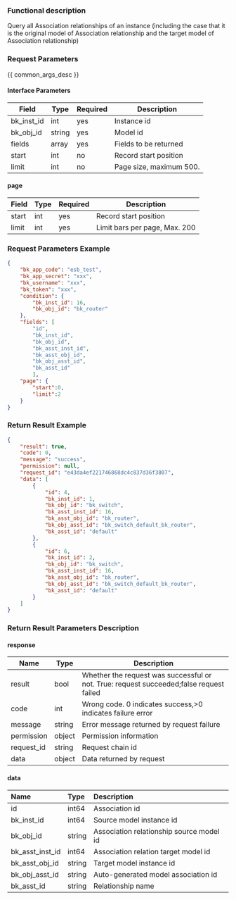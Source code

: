 ### Functional description

 Query all Association relationships of an instance (including the case that it is the original model of Association relationship and the target model of Association relationship)

### Request Parameters

{{ common_args_desc }}

#### Interface Parameters

| Field       | Type   | Required| Description                  |
| ---------- | ------ | ---- | --------------------- |
| bk_inst_id | int    | yes | Instance id                |
| bk_obj_id  | string |yes   | Model id                |
| fields     |  array  |yes   | Fields to be returned        |
| start      |  int    | no   | Record start position          |
| limit      |  int    | no   | Page size, maximum 500. |

#### page

| Field      | Type      | Required   | Description      |
|-----------|------------|--------|------------|
| start     |   int     | yes  | Record start position|
| limit     |   int     | yes  | Limit bars per page, Max. 200|


### Request Parameters Example

```json
{
    "bk_app_code": "esb_test",
    "bk_app_secret": "xxx",
    "bk_username": "xxx",
    "bk_token": "xxx",
    "condition": {
        "bk_inst_id": 16,
        "bk_obj_id": "bk_router"
    },
    "fields": [
        "id",
        "bk_inst_id",
        "bk_obj_id",
        "bk_asst_inst_id",
        "bk_asst_obj_id",
        "bk_obj_asst_id",
        "bk_asst_id"
        ],
    "page": {
        "start":0,
        "limit":2
    }
}
```

### Return Result Example

```json
{
    "result": true,
    "code": 0,
    "message": "success",
    "permission": null,
    "request_id": "e43da4ef221746868dc4c837d36f3807",
    "data": [
        {
            "id": 4,
            "bk_inst_id": 1,
            "bk_obj_id": "bk_switch",
            "bk_asst_inst_id": 16,
            "bk_asst_obj_id": "bk_router",
            "bk_obj_asst_id": "bk_switch_default_bk_router",
            "bk_asst_id": "default"
        },
        {
            "id": 6,
            "bk_inst_id": 2,
            "bk_obj_id": "bk_switch",
            "bk_asst_inst_id": 16,
            "bk_asst_obj_id": "bk_router",
            "bk_obj_asst_id": "bk_switch_default_bk_router",
            "bk_asst_id": "default"
        }
    ]
}
```

### Return Result Parameters Description
#### response

| Name    | Type   | Description                                       |
| ------- | ------ | ------------------------------------------ |
| result  | bool   | Whether the request was successful or not. True: request succeeded;false request failed|
| code    |  int    | Wrong code. 0 indicates success,>0 indicates failure error    |
| message | string |Error message returned by request failure                     |
| permission    |  object |Permission information    |
| request_id    |  string |Request chain id    |
| data    |  object |Data returned by request                             |

#### data

| Name            | Type   | Description                     |
| :-------------- | :----- | :----------------------- |
| id              |  int64  |Association id                   |
| bk_inst_id      |  int64  |Source model instance id             |
| bk_obj_id       |  string |Association relationship source model id         |
| bk_asst_inst_id | int64  |Association relation target model id       |
| bk_asst_obj_id  | string |Target model instance id           |
| bk_obj_asst_id  | string |Auto-generated model association id|
| bk_asst_id      |  string |Relationship name                 |